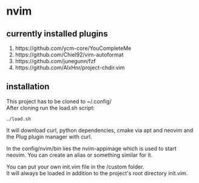 # nvim

## currently installed plugins

<ol>
<li>https://github.com/ycm-core/YouCompleteMe</li>
<li>https://github.com/Chiel92/vim-autoformat</li>
<li>https://github.com/junegunn/fzf</li>
<li>https://github.com/AlxHnr/project-chdir.vim</li>
</ol>

## installation

This project has to be cloned to ~/.config/
<br>
After cloning run the load.sh script:

``./load.sh
``

It will download curl, python dependencies, cmake via apt and neovim and the Plug plugin manager with curl.

In the config/nvim/bin lies the nvim-appimage which is used to start neovim. You can create an alias or something similar for it.
<br>

You can put your own init.vim file in the /custom folder.
<br>
It will always be loaded in addition to the project's root directory init.vim.



